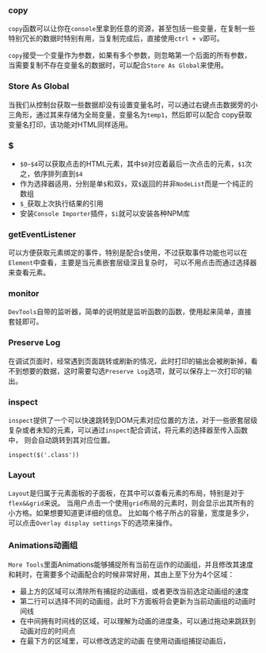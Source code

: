 ### copy
`copy`函数可以让你在`console`里拿到任意的资源，甚至包括一些变量，在复制一些特别冗长的数据时特别有用，当复制完成后，直接使用`ctrl + v`即可。

`copy`接受一个变量作为参数，如果有多个参数，则忽略第一个后面的所有参数，当需要复制不存在变量名的数据时，可以配合`Store As Global`来使用。

### Store As Global
当我们从控制台获取一些数据却没有设置变量名时，可以通过右键点击数据旁的小三角形，通过其来存储为全局变量，变量名为`temp1`，然后即可以配合
copy获取变量名打印，该功能对HTML同样适用。


### $
- `$0~$4`可以获取点击的HTML元素，其中`$0`对应着最后一次点击的元素，`$1`次之，依序排列直到`$4`
- 作为选择器适用，分别是单`$`和双`$`，双`$`返回的并非`NodeList`而是一个纯正的数组
- `$_`获取上次执行结果的引用
- 安装`Console Importer`插件，`$i`就可以安装各种NPM库

### getEventListener
可以方便获取元素绑定的事件，特别是配合`$`使用，不过获取事件功能也可以在`Element`中查看，主要是当元素嵌套层级深且复杂时，
可以不用点击而通过选择器来查看元素。

### monitor
`DevTools`自带的监听器，简单的说明就是监听函数的函数，使用起来简单，直接套娃即可。

### Preserve Log
在调试页面时，经常遇到页面跳转或刷新的情况，此时打印的输出会被刷新掉，看不到想要的数据，这时需要勾选`Preserve Log`选项，就可以保存上一次打印的输出。

### inspect
`inspect`提供了一个可以快速跳转到DOM元素对应位置的方法，对于一些嵌套层级复杂或者未知的元素，可以通过`inspect`配合调试，将元素的选择器至传入函数中，
则会自动跳转到其对应位置。
```JS
inspect($('.class'))
```

### Layout
`Layout`是归属于元素面板的子面板，在其中可以查看元素的布局，特别是对于`flex&&grid`来说。
当用户点击一个使用`grid`布局的元素时，则会显示出其所有的小方格。如果想要知道更详细的信息。
比如每个格子所占的容量，宽度是多少，可以点击`Overlay display settings`下的选项来操作。

### Animations动画组
`More Tools`里面Animations能够捕捉所有当前在运作的动画组，并且修改其速度和耗时，在需要多个动画配合的时候非常好用，其由上至下分为4个区域：
- 最上方的区域可以清除所有捕捉的动画组，或者更改当前选定动画组的速度
- 第二行可以选择不同的动画组，此时下方面板将会更新为当前动画组的动画时间线
- 在中间拥有时间线的区域，可以理解为动画的进度条，可以通过拖动来跳跃到动画对应的时间点
- 在最下方的区域里，可以修改选定的动画
在使用动画组捕捉动画后，



